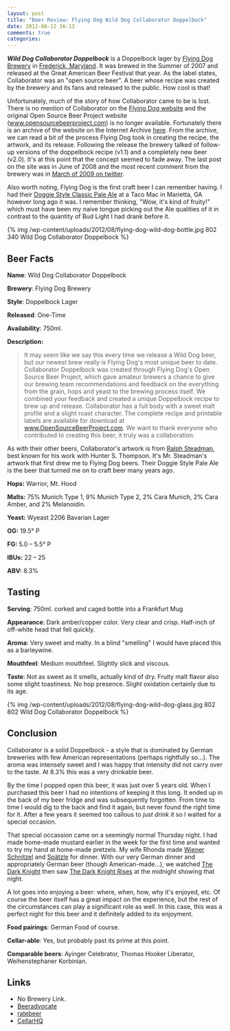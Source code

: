 ```yaml
---
layout: post
title: "Beer Review: Flying Dog Wild Dog Collaborator Doppelbock"
date: 2012-08-12 16:13
comments: true
categories: 
---
```


__*Wild Dog Collaborator Doppelbock*__ is a Doppelbock lager by [Flying Dog Brewery](http://flyingdogales.com/) in [Frederick, Maryland](https://local.google.com/maps?q=Frederick,+Maryland+&hl=en&sll=37.0625,-95.677068&sspn=35.410182,57.919922&hnear=Frederick,+Maryland&t=m&z=12). It was brewed in the Summer of 2007 and released at the Great American Beer Festival that year. As the label states, Collaborator was an "open source beer". A beer whose recipe was created by the brewery and its fans and released to the public. How cool is that!

Unfortunately, much of the story of how Collaborator came to be is lost. There is no mention of Collaborator on the [Flying Dog website](http://flyingdogales.com/) and the original Open Source Beer Project website (www.opensourcebeerproject.com) is no longer available. Fortunately there is an archive of the website on the Internet Archive [here](http://wayback.archive.org/web/20070201000000*/http://opensourcebeerproject.com). From the archive, we can read a bit of the process Flying Dog took in creating the recipe, the artwork, and its release. Following the release the brewery talked of follow-up versions of the doppelbock recipe (v1.1) and a completely new beer (v2.0). It's at this point that the concept seemed to fade away. The last post on the site was in June of 2008 and the most recent comment from the brewery was in [March of 2009 on twitter](https://twitter.com/opensourcebeer/status/1286825568).

Also worth noting, Flying Dog is the first craft beer I can remember having. I had their [Doggie Style Classic Pale Ale](http://flyingdogales.com/beers/#/The+Pack/Doggie+Style) at a Taco Mac in Marietta, GA however long ago it was. I remember thinking, "Wow, it's kind of fruity!" which must have been my naive tongue picking out the Ale qualities of it in contrast to the quantity of Bud Light I had drank before it.

{% img /wp-content/uploads/2012/08/flying-dog-wild-dog-bottle.jpg 802 340 Wild Dog Collaborator Doppelbock %}

## Beer Facts

**Name**: Wild Dog Collaborator Doppelbock

**Brewery**: Flying Dog Brewery

**Style**: Doppelbock Lager

**Released**: One-Time

**Availability**: 750ml.

**Description:**

> It may seem like we say this every time we release a Wild Dog beer, but our newest brew really is Flying Dog's most unique beer to date. Collaborator Doppelbock was created through Flying Dog's Open Source Beer Project, which gave amateur brewers a chance to give our brewing team recommendations and feedback on the everything from the grain, hops and yeast to the brewing process itself. We combined your feedback and created a unique Doppelbock recipe to brew up and release.
> Collaborator has a full body with a sweet malt profile and a slight roast character. The complete recipe and printable labels are available for download at www.OpenSourceBeerProject.com. We want to thank everyone who contributed to creating this beer, it truly was a collaboration.

As with their other beers, Collaborator's artwork is from [Ralph Steadman](http://en.wikipedia.org/wiki/Ralph_Steadman), best known for his work with Hunter S. Thompson. It's Mr. Steadman's artwork that first drew me to Flying Dog beers. Their Doggie Style Pale Ale is the beer that turned me on to craft beer many years ago.

**Hops:** Warrior, Mt. Hood

**Malts:** 75% Munich Type 1, 9% Munich Type 2, 2% Cara Munich, 2% Cara Amber, and 2% Melanoidin.

**Yeast:** Wyeast 2206 Bavarian Lager

**OG:** 19.5&deg; P

**FG:** 5.0 – 5.5&deg; P

**IBUs:** 22 – 25

**ABV:** 8.3%

## Tasting

**Serving**: 750ml. corked and caged bottle into a Frankfurt Mug

**Appearance**: Dark amber/copper color. Very clear and crisp. Half-inch of off-white head that fell quickly.

**Aroma**: Very sweet and malty. In a blind "smelling" I would have placed this as a barleywine.

**Mouthfeel**: Medium mouthfeel. Slightly slick and viscous.

**Taste**: Not as sweet as it smells, actually kind of dry. Fruity malt flavor also some slight toastiness. No hop presence. Slight oxidation certainly due to its age.

{% img /wp-content/uploads/2012/08/flying-dog-wild-dog-glass.jpg 802 802 Wild Dog Collaborator Doppelbock %}

## Conclusion

Collaborator is a solid Doppelbock - a style that is dominated by German breweries with few American representations (perhaps rightfully so...). The aroma was intensely sweet and I was happy that intensity did not carry over to the taste. At 8.3% this was a very drinkable beer.

By the time I popped open this beer, it was just over 5 years old. When I purchased this beer I had no intentions of keeping it this long. It ended up in the back of my beer fridge and was subsequently forgotten. From time to time I would dig to the back and find it again, but never found the right time for it. After a few years it seemed too callous to _just drink it_ so I waited for a special occasion.

That special occassion came on a seemingly normal Thursday night. I had made home-made mustard earlier in the week for the first time and wanted to try my hand at home-made pretzels. My wife Rhonda made [Wiener Schnitzel](http://en.wikipedia.org/wiki/Wiener_Schnitzel) and [Spätzle](http://en.wikipedia.org/wiki/Sp%C3%A4tzle) for dinner. With our very German dinner and appropriately German beer (though American-made...), we watched [The Dark Knight](http://en.wikipedia.org/wiki/The_Dark_Knight_(film)) then saw [The Dark Knight Rises](http://en.wikipedia.org/wiki/The_Dark_Knight_Rises) at the midnight showing that night.

A lot goes into enjoying a beer: where, when, how, why it's enjoyed, etc. Of course the beer itself has a great impact on the experience, but the rest of the circumstances can play a significant role as well. In this case, this was a perfect night for this beer and it definitely added to its enjoyment.

**Food pairings**: German Food of course.

**Cellar-able**: Yes, but probably past its prime at this point.

**Comparable beers**: Ayinger Celebrator, Thomas Hooker Liberator, Weihenstephaner Korbinian.

## Links

* No Brewery Link.
* [Beeradvocate](http://beeradvocate.com/beer/profile/68/39422/)
* [ratebeer](http://www.ratebeer.com/beer/flying-dog-wild-dog-collaborator-doppelbock/79081/)
* [CellarHQ](http://www.cellarhq.com/brewery/flying-dog-brewery/beer/wild-dog-collaborator-doppelbock)
